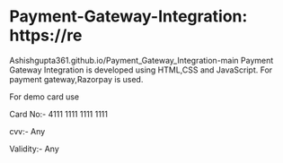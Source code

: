 # Payment-Gateway-Integration: https://re
Ashishgupta361.github.io/Payment_Gateway_Integration-main
Payment Gateway Integration is developed using HTML,CSS and JavaScript. For payment gateway,Razorpay is used.

For demo card use

Card No:- 4111 1111 1111 1111

cvv:- Any

Validity:- Any

